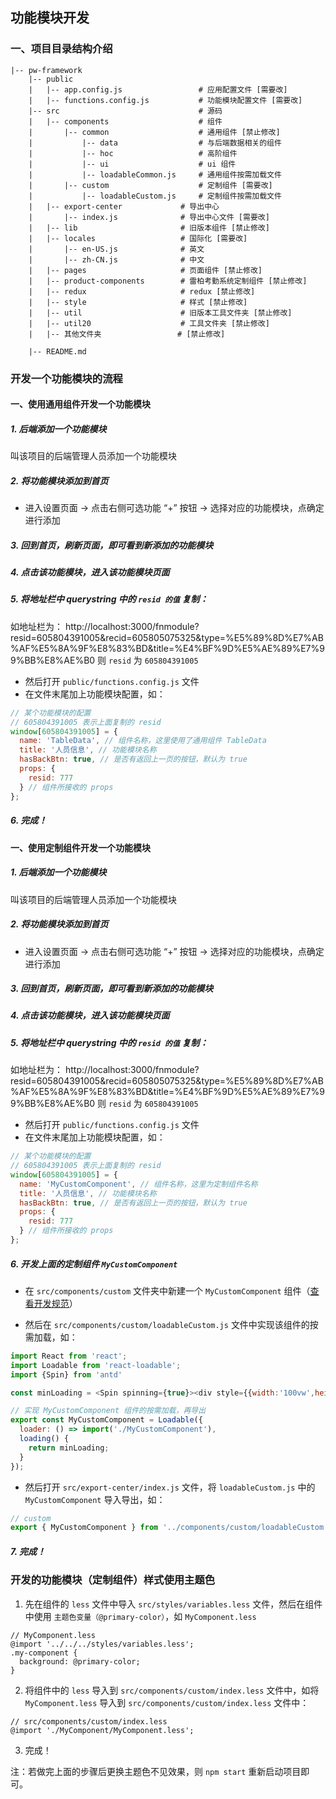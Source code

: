 ## 功能模块开发

### 一、项目目录结构介绍

```
|-- pw-framework
    |-- public
    |   |-- app.config.js                 # 应用配置文件 [需要改]
    |   |-- functions.config.js           # 功能模块配置文件 [需要改]
    |-- src                               # 源码
    |   |-- components                    # 组件
    |       |-- common                    # 通用组件 [禁止修改]
    |           |-- data                  # 与后端数据相关的组件
    |           |-- hoc                   # 高阶组件
    |           |-- ui                    # ui 组件
    |           |-- loadableCommon.js     # 通用组件按需加载文件
    |       |-- custom                    # 定制组件 [需要改]
    |           |-- loadableCustom.js     # 定制组件按需加载文件
    |   |-- export-center             # 导出中心
    |       |-- index.js              # 导出中心文件 [需要改]
    |   |-- lib                       # 旧版本组件 [禁止修改]
    |   |-- locales                   # 国际化 [需要改]
    |       |-- en-US.js              # 英文
    |       |-- zh-CN.js              # 中文
    |   |-- pages                     # 页面组件 [禁止修改]
    |   |-- product-components        # 雷柏考勤系统定制组件 [禁止修改]
    |   |-- redux                     # redux [禁止修改]
    |   |-- style                     # 样式 [禁止修改]
    |   |-- util                      # 旧版本工具文件夹 [禁止修改]
    |   |-- util20                    # 工具文件夹 [禁止修改]
    |   |-- 其他文件夹                 # [禁止修改]

    |-- README.md
```

### 开发一个功能模块的流程

#### 一、使用通用组件开发一个功能模块

##### 1. 后端添加一个功能模块

叫该项目的后端管理人员添加一个功能模块

##### 2. 将功能模块添加到首页

- 进入设置页面 -> 点击右侧可选功能 “+” 按钮 -> 选择对应的功能模块，点确定进行添加

##### 3. 回到首页，刷新页面，即可看到新添加的功能模块

##### 4. 点击该功能模块，进入该功能模块页面

##### 5. 将地址栏中 querystring 中的 `resid 的值` 复制：

如地址栏为：
http://localhost:3000/fnmodule?resid=605804391005&recid=605805075325&type=%E5%89%8D%E7%AB%AF%E5%8A%9F%E8%83%BD&title=%E4%BF%9D%E5%AE%89%E7%99%BB%E8%AE%B0
则 `resid` 为 `605804391005`

- 然后打开 `public/functions.config.js` 文件
- 在文件末尾加上功能模块配置，如：

```javascript
// 某个功能模块的配置
// 605804391005 表示上面复制的 resid
window[605804391005] = {
  name: 'TableData', // 组件名称，这里使用了通用组件 TableData
  title: '人员信息', // 功能模块名称
  hasBackBtn: true, // 是否有返回上一页的按钮，默认为 true
  props: {
    resid: 777
  } // 组件所接收的 props
};
```

##### 6. 完成！

#### 一、使用定制组件开发一个功能模块

##### 1. 后端添加一个功能模块

叫该项目的后端管理人员添加一个功能模块

##### 2. 将功能模块添加到首页

- 进入设置页面 -> 点击右侧可选功能 “+” 按钮 -> 选择对应的功能模块，点确定进行添加

##### 3. 回到首页，刷新页面，即可看到新添加的功能模块

##### 4. 点击该功能模块，进入该功能模块页面

##### 5. 将地址栏中 querystring 中的 `resid 的值` 复制：

如地址栏为：
http://localhost:3000/fnmodule?resid=605804391005&recid=605805075325&type=%E5%89%8D%E7%AB%AF%E5%8A%9F%E8%83%BD&title=%E4%BF%9D%E5%AE%89%E7%99%BB%E8%AE%B0
则 `resid` 为 `605804391005`

- 然后打开 `public/functions.config.js` 文件
- 在文件末尾加上功能模块配置，如：

```javascript
// 某个功能模块的配置
// 605804391005 表示上面复制的 resid
window[605804391005] = {
  name: 'MyCustomComponent', // 组件名称，这里为定制组件名称
  title: '人员信息', // 功能模块名称
  hasBackBtn: true, // 是否有返回上一页的按钮，默认为 true
  props: {
    resid: 777
  } // 组件所接收的 props
};
```

##### 6. 开发上面的定制组件 `MyCustomComponent`

- 在 `src/components/custom` 文件夹中新建一个 `MyCustomComponent` 组件（[查看开发规范](./develop-standard.md)）

- 然后在 `src/components/custom/loadableCustom.js` 文件中实现该组件的按需加载，如：

```javascript
import React from 'react';
import Loadable from 'react-loadable';
import {Spin} from 'antd'

const minLoading = <Spin spinning={true}><div style={{width:'100vw',height:'100vh',background:'#fff',color:'#fff'}}>_</div></Spin>;

// 实现 MyCustomComponent 组件的按需加载，再导出
export const MyCustomComponent = Loadable({
  loader: () => import('./MyCustomComponent'),
  loading() {
    return minLoading;
  }
});
```

- 然后打开 `src/export-center/index.js` 文件，将 `loadableCustom.js` 中的 `MyCustomComponent` 导入导出，如：

```javascript
// custom
export { MyCustomComponent } from '../components/custom/loadableCustom';
```

##### 7. 完成！

### 开发的功能模块（定制组件）样式使用主题色

1. 先在组件的 `less` 文件中导入 `src/styles/variables.less` 文件，然后在组件中使用 `主题色变量（@primary-color）`，如 `MyComponent.less`

```less
// MyComponent.less
@import '../../../styles/variables.less';
.my-component {
  background: @primary-color;
}
```

2. 将组件中的 `less` 导入到 `src/components/custom/index.less` 文件中，如将 `MyComponent.less` 导入到 `src/components/custom/index.less` 文件中：

```less
// src/components/custom/index.less
@import './MyComponent/MyComponent.less';
```

3. 完成！

注：若做完上面的步骤后更换主题色不见效果，则 `npm start` 重新启动项目即可。
